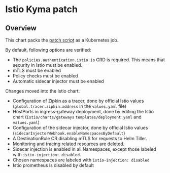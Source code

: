 # Istio Kyma patch

## Overview

This chart packs the [patch script](../../components/istio-kyma-patch/README.md) as a Kubernetes job.

By default, following options are verified:
- The `policies.authentication.istio.io` CRD is required. This means that security in Istio must be enabled.
- mTLS must be enabled
- Policy checks must be enabled
- Automatic sidecar injector must be enabled

Changes moved into the Istio chart:
- Configuration of Zipkin as a tracer, done by official Istio values (`global.tracer.zipkin.address` in the `values.yaml` file)
- HostPorts in ingress-gateway deployment, done by editing the Istio chart (`istio/charts/gateways` `templates/deployment.yaml` and `values.yaml`)
- Configuration of the sidecar injector, done by official Istio values (`sidecarInjectorWebhook.enableNamespacesByDefault`)
- A DestinationRule CR disabling mTLS for requests to Helm Tiller.
- Monitoring and tracing related resources are deleted.
- Sidecar injection is enabled in all Namespaces, except those labeled with `istio-injection: disabled`.
- Chosen namespaces are labeled with `istio-injection: disabled`
- Istio prometheus is disabled by default
